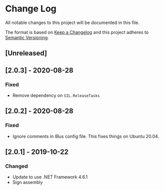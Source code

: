 # Change Log

All notable changes to this project will be documented in this file.

The format is based on [Keep a Changelog](http://keepachangelog.com/)
and this project adheres to [Semantic Versioning](http://semver.org/).

<!-- Available types of changes:
### Added
### Changed
### Fixed
### Deprecated
### Removed
### Security
-->

## [Unreleased]

## [2.0.3] - 2020-08-28

### Fixed

- Remove dependency on `SIL.ReleaseTasks`

## [2.0.2] - 2020-08-28

### Fixed

- Ignore comments in IBus config file. This fixes things on Ubuntu 20.04.

## [2.0.1] - 2019-10-22

### Changed

- Update to use .NET Framework 4.6.1
- Sign assembly

